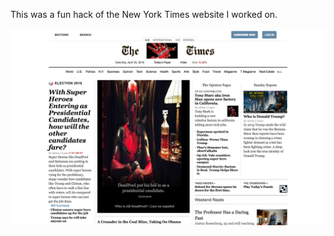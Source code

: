 This was a fun hack of the New York Times website I worked on.
<div>
    <img src="screenshot 1.png">
</div>
